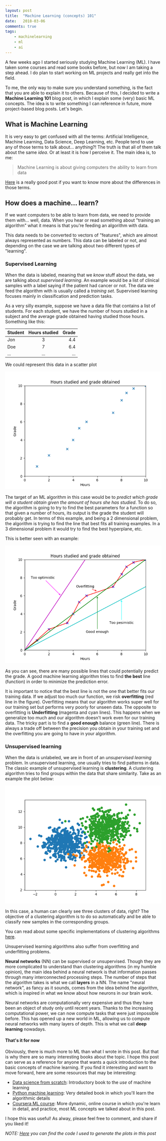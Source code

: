 ```yaml
---
layout: post
title:  "Machine Learning (concepts) 101"
date:   2018-03-06
comments: true
tags:
    - machinelearning
    - ml
    - ai
---
```

A few weeks ago I started seriously studying Machine Learning (ML). I have taken some courses
and read some books before, but now I am taking a step ahead. I do plan to start
working on ML projects and really get into the field.
<!--more-->

To me, the only way to make sure you understand something, is the fact that you are
able to explain it to others. Because of this, I decided to write a **Machine Learning
101** blog post, in which I explain some (very) basic ML concepts. The idea is to
write something I can reference in future, more project-based blog posts. Let's begin.

## What is Machine Learning
It is very easy to get confused with all the terms: Artificial Intelligence,  
Machine Learning, Data Science, Deep Learning, etc. People tend to use any of those
terms to talk about... anything?! The truth is that all of them talk about the same _idea_.
Or at least it is how I perceive it. The main idea is, to me:

> Machine Learning is about giving computers the ability to learn from data  

[Here][ml-post] is a really good post if you want to know more about the differences
in those terms.

## How does a machine... learn?
If we want computers to be able to learn from data, we need to provide them with...
well, data. When you hear or read something about "training an algorithm" what it
means is that you're feeding an algorithm with data.

This data needs to be converted to vectors of "features", which are almost always
represented as numbers. This data can be labeled or not, and depending on the case
we are talking about two different types of "learning".

### Supervised Learning
When the data is labeled, meaning that we _know_ stuff about the data, we are talking
about _supervised learning_. An example would be a list of clinical samples with a label saying if
the patient had cancer or not. The data we feed the algorithm with is usually called
a _training set_. Supervised learning focuses mainly in classification
and prediction tasks.

As a very silly example, suppose we have a data file that contains a list of students. For each student,
we have the number of hours studied in a subject and the average grade obtained having studied those hours.
Something like this:

| Student | Hours studied | Grade  |
| ------------- |:-:|-:|
| Jon | 3 | 4.4 |
| Doe | 7 | 6.4 |
| ...       | ... | ... |

We could represent this data in a scatter plot

![Data points](/images/machine-learning-101/data_points.png)

The target of an ML algorithm in this case would be to _predict which grade will a
student obtain given the amount of hours she has studied_. To do so, the algorithm
is going to try to find the best parameters for a function so that given a number
of hours, its output is the grade the student will probably get. In terms of this
example, and being a 2 dimensional problem, the algorithm is trying to find the
line that best fits all training examples. In a 3 dimensional problem it would try to find the
best hyperplane, etc.

This is better seen with an example:

![Line fits](/images/machine-learning-101/line_fit.png)

As you can see, there are many possible lines that could potentially predict the grade.
A good machine learning algorithm tries to find **the best** line (function) in
order to minimize the prediction error.

It is important to notice that the best line is not the one that better fits our
training data. If we adjust too much our function, we risk **overfitting** (red line in the figure).
Overfitting means that our algorithm works super well for our training set but performs very
poorly for unseen data. The opposite to overfitting is **Underfitting** (magenta and
cyan lines). This happens when we generalize too much and our algorithm doesn't
work even for our training data. The tricky part is to find a **good enough** balance
(green line). There is always a trade off between the precision you obtain in your
training set and the overfitting you are going to have in your algorithm.

### Unsupervised learning
When the data is unlabeled, we are in front of an _unsupervised learning_ problem.
In unsupervised learning, one usually tries to find patterns in data. The classic
example of unsupervised learning is **clustering**. A clustering algorithm tries
to find groups within the data that share similarity. Take as an example the
plot below:

![Clusters](/images/machine-learning-101/clusters.png)

In this case, a human can clearly see three clusters of data, right? The objective
of a clustering algorithm is to do so automatically and be able to classify new
samples in the corresponding groups.

You can read about some specific implementations of clustering algorithms [here][clustering].

Unsupervised learning algorithms also suffer from overfitting and underfitting problems.

**Neural networks** (NN) can be supervised or unsupervised. Though they are more
complicated to understand than clustering algorithms (in my humble opinion), the main
idea behind a neural network is that information passes through many interconnected
processing steps. The number of steps that the algorithm takes is what we call
**layers** in a NN. The name "neural network", as fancy as it sounds, comes from
the idea behind the algorithm, which is inspired in what we know about how neurons
in our brain work.

Neural networks are computationally very expensive and thus they have been an object
of study only until recent years. Thanks to the increasing computational power, we
can now compute tasks that were just impossible before. This has opened up a new
world in ML, allowing us to compute neural networks with many layers of depth. This
is what we call **deep learning** nowadays.

#### That's it for now
Obviously, there is much more to ML than what I wrote in this post. But that is
why there are so many interesting books about the topic. I hope this post can serve
as a reference for anyone that wants a quick introduction to the basic concepts
of machine learning. If you find it interesting and want to move forward, here
are some resources that may be interesting:

* [Data science from scratch][dataScience]: Introductory book to the _use_ of machine
learning
* [Python machine learning][python-ml]: Very detailed book in which you'll learn the
algorithmic details
* [Coursera ML course][coursera]: More dynamic, online course in which you're learn in detail,
and practice, most ML concepts we talked about in this post.

I hope this was useful! As alway, please feel free to comment, and share if you
liked it!

_NOTE: [Here][code] you can find the code I used to generate the plots in this post_

<!-- Links -->
[ml-post]: https://blogs.nvidia.com/blog/2016/07/29/whats-difference-artificial-intelligence-machine-learning-deep-learning-ai/
[clustering]: https://towardsdatascience.com/the-5-clustering-algorithms-data-scientists-need-to-know-a36d136ef68
[dataScience]: http://shop.oreilly.com/product/0636920033400.do
[python-ml]: https://www.packtpub.com/big-data-and-business-intelligence/python-machine-learning-second-edition
[coursera]: https://www.coursera.org/learn/machine-learning
[code]: https://github.com/guillermo-carrasco/guillermo-carrasco.github.com/blob/master/assets/codes/machine-learning-101/plots.py
